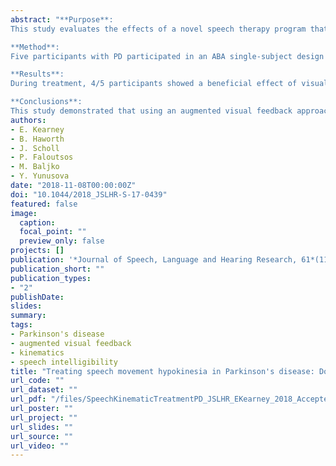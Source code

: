 ```yaml
---
abstract: "**Purpose**:
This study evaluates the effects of a novel speech therapy program that uses a verbal cue and gamified augmented visual feedback regarding tongue movements to address articulatory hypokinesia during speech in individuals with Parkinson's disease (PD).\n

**Method**:
Five participants with PD participated in an ABA single-subject design study. The treatment aimed to increase tongue movement size using a combination of a verbal cue and augmented visual feedback and was conducted in 10 45-min sessions over 5 weeks. The presence of visual feedback was manipulated during treatment. Articulatory working space of the tongue was the primary outcome measure and was examined during treatment and in cued and uncued sentences pre- and posttreatment. Changes in speech intelligibility in response to a verbal cue pre- and posttreatment were also examined.\n

**Results**:
During treatment, 4/5 participants showed a beneficial effect of visual feedback on tongue articulatory working space. At the end of the treatment, they used larger tongue movements when cued, relative to their pretreatment performance. None of the participants, however, generalized the effect to the uncued sentences. Speech intelligibility of cued sentences was judged as superior posttreatment only in a single participant.\n

**Conclusions**:
This study demonstrated that using an augmented visual feedback approach is beneficial, beyond a verbal cue alone, in addressing articulatory hypokinesia in individuals with PD. An optimal degree of articulatory expansion might, however, be required to elicit a speech intelligibility benefit."
authors:
- E. Kearney
- B. Haworth
- J. Scholl
- P. Faloutsos
- M. Baljko
- Y. Yunusova
date: "2018-11-08T00:00:00Z"
doi: "10.1044/2018_JSLHR-S-17-0439"
featured: false
image:
  caption: 
  focal_point: ""
  preview_only: false
projects: []
publication: '*Journal of Speech, Language and Hearing Research, 61*(11)'
publication_short: ""
publication_types:
- "2"
publishDate:
slides: 
summary:
tags:
- Parkinson's disease
- augmented visual feedback
- kinematics
- speech intelligibility
title: "Treating speech movement hypokinesia in Parkinson's disease: Does movement size matter?"
url_code: ""
url_dataset: ""
url_pdf: "/files/SpeechKinematicTreatmentPD_JSLHR_EKearney_2018_AcceptedManuscript.pdf"
url_poster: ""
url_project: ""
url_slides: ""
url_source: ""
url_video: ""
---
```

